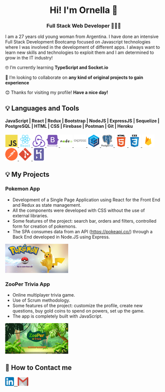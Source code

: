 <h1 align="center">Hi! I'm Ornella 👋</h1>
<h3 align="center">Full Stack Web Developer 👩🏻‍💻</h3>
<p align="left">
I am a 27 years old young woman from Argentina. I have done an intensive Full Stack Development Bootcamp focused on Javascript technologies where I was involved in the development of different apps. I always want to learn new skills and technologies to exploit them and I am determined to grow in the IT industry!

:nerd_face: I’m currently learning **TypeScript and Socket.io**

:star_struck: I’m looking to collaborate on **any kind of original projects to gain experience**

:blush: Thanks for visiting my profile! **Have a nice day!**
</p>

## :bulb: Languages and Tools

<h4 align="left">JavaScript | React | Redux | Bootstrap | NodeJS | ExpressJS | Sequelize | PostgreSQL | HTML | CSS | Firebase | Postman | Git | Heroku</h4>

<p align="left"> 
<a href="https://www.javascript.com/" target="_blank" rel="noreferrer"> 
<img src="./assets/javascript.svg" alt="Javascript" width="40" height="40"/> 
</a>
<a href="https://reactjs.org/" target="_blank" rel="noreferrer"> 
<img src="./assets/react.svg" alt="React" width="40" height="40"/> 
</a> 
<a href="https://redux.js.org" target="_blank" rel="noreferrer"> 
<img src="./assets/redux.svg" alt="Redux" width="40" height="40"/> 
</a> 
<a href="https://getbootstrap.com/" target="_blank" rel="noreferrer"> 
<img src="./assets/bootstrap.svg" alt="Bootstrap" width="40" height="40"/> 
</a> 
<a href="https://nodejs.org" target="_blank" rel="noreferrer"> 
<img src="./assets/nodejs.svg" alt="NodeJS" width="40" height="40"/> 
</a> 
<a href="https://expressjs.com" target="_blank" rel="noreferrer"> 
<img src="./assets/express.svg" alt="ExpressJS" width="40" height="40"/> 
</a> 
<a href="https://sequelize.org/v5/" target="_blank" rel="noreferrer"> 
<img src="./assets/sequelizejs.svg" alt="Sequelize" width="40" height="40"/> 
</a> 
<a href="https://www.postgresql.org" target="_blank" rel="noreferrer"> 
<img src="./assets/postgresql.svg" alt="PostgreSQL" width="40" height="40"/> 
</a> 
<a href="https://www.w3.org/html/" target="_blank" rel="noreferrer"> 
<img src="./assets/html5.svg" alt="HTML5" width="40" height="40"/> 
</a> 
<a href="https://www.w3schools.com/css/" target="_blank" rel="noreferrer"> 
<img src="./assets/css-3.svg" alt="CSS3" width="40" height="40"/> 
</a> 
<a href="https://firebase.google.com/" target="_blank" rel="noreferrer"> 
<img src="./assets/firebase.svg" alt="Firebase" width="40" height="40"/> 
</a> 
<a href="https://www.postman.com/" target="_blank" rel="noreferrer"> 
<img src="./assets/postman.svg" alt="Postman" width="40" height="40"/> 
</a> 
<a href="https://git-scm.com/" target="_blank" rel="noreferrer"> 
<img src="./assets/git.svg" alt="Git" width="40" height="40"/> 
</a> 
<a href="https://www.heroku.com/" target="_blank" rel="noreferrer"> 
<img src="./assets/heroku.svg" alt="Heroku" width="40" height="40"/> 
</a> 
</p>

## :bulb: My Projects

<h3 align="left">Pokemon App</h3>

- Development of a Single Page Application using React for the Front End and Redux as state management. 
- All the components were developed with CSS without the use of external libraries.
- Some features of the project: search bar, orders and filters, controlled form for creation of pokemons.
- The SPA consumes data from an API (https://pokeapi.co/) through a Back End developed in Node.JS using Express.

<p>
<img width="40%" src='./images/PokemonApp1.png/'alt='pokemon'>
</p>

<h3 align="left">ZooPer Trivia App</h3>

- Online multiplayer trivia game.
- Use of Scrum methodology.
- Some features of the project: customize the profile, create new questions, buy gold coins to spend on powers, set up the game.
- The app is completely built with JavaScript. 

<p>
<img width="40%" src='./images/ZooperTrivia.jpg/'alt='zoopertrivia'>
</p>

## :round_pushpin: How to Contact me

<a href="https://www.linkedin.com/in/ornella-irigo/" target="_blank" rel="noreferrer">
<img width="auto" height="28" src="./icons/LinkedIn-Logo.png" alt='LinkedIn'/> &nbsp;
</a> 
<a href="mailto:ornella.irigo@gmail.com" target="_blank" rel="noreferrer">
<img width="34" height="28" src="./icons/Gmail-Logo.png" alt='Gmail'/>
</a> 




